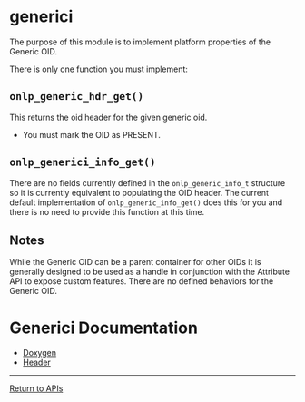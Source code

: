# generici

The purpose of this module is to implement platform properties of the Generic OID.

There is only one function you must implement:

## ```onlp_generic_hdr_get()```

This returns the oid header for the given generic oid.

* You must mark the OID as PRESENT.

## ```onlp_generici_info_get()```

There are no fields currently defined in the ```onlp_generic_info_t``` structure so it is currently equivalent to populating the OID header.
The current default implementation of ```onlp_generic_info_get()``` does this for you and there is no need to provide this function at this time.

## Notes

While the Generic OID can be a parent container for other OIDs it is generally designed to be used as a handle in conjunction with the Attribute API to expose custom features.
There are no defined behaviors for the Generic OID.

# Generici Documentation
* [Doxygen](http://ocp.opennetlinux.org/onlp/group__generici.html)
* [Header](https://github.com/opencomputeproject/OpenNetworkLinux/blob/ONLPv2/packages/base/any/onlp/src/onlp/module/inc/onlp/platformi/genericii.h)


---
[Return to APIs](http://opencomputeproject.github.io/OpenNetworkLinux/onlp/implementors/apis)
